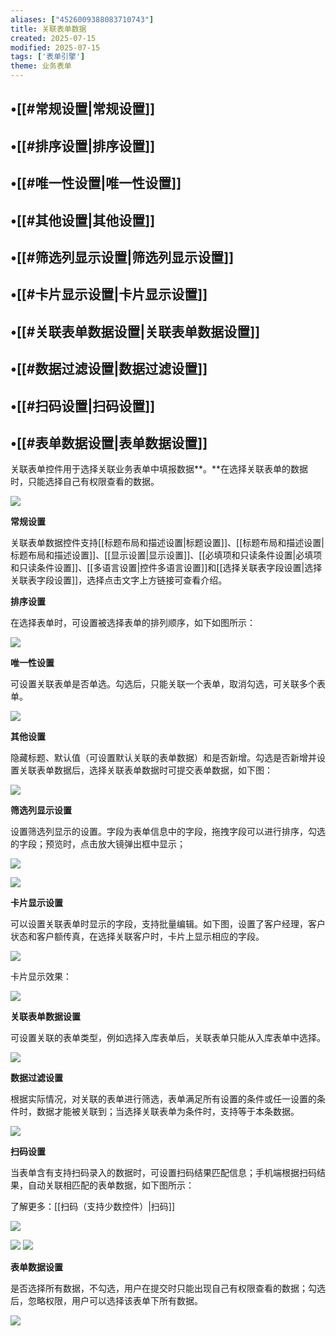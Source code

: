 ```yaml
---
aliases: ["4526009388083710743"]
title: 关联表单数据
created: 2025-07-15
modified: 2025-07-15
tags: ['表单引擎']
theme: 业务表单
---
```


## •[[#常规设置|常规设置]]

## •[[#排序设置|排序设置]]

## •[[#唯一性设置|唯一性设置]]

## •[[#其他设置|其他设置]]

## •[[#筛选列显示设置|筛选列显示设置]]

## •[[#卡片显示设置|卡片显示设置]]

## •[[#关联表单数据设置|关联表单数据设置]]

## •[[#数据过滤设置|数据过滤设置]]

## •[[#扫码设置|扫码设置]]

## •[[#表单数据设置|表单数据设置]]

关联表单控件用于选择关联业务表单中填报数据**。**在选择关联表单的数据时，只能选择自己有权限查看的数据。

![](71bfb2b2eda756f75cad18e45cee49a0.jpg)

**常规设置**

关联表单数据控件支持[[标题布局和描述设置|标题设置]]、[[标题布局和描述设置|标题布局和描述设置]]、[[显示设置|显示设置]]、[[必填项和只读条件设置|必填项和只读条件设置]]、[[多语言设置|控件多语言设置]]和[[选择关联表字段设置|选择关联表字段设置]]，选择点击文字上方链接可查看介绍。

**排序设置**

在选择表单时，可设置被选择表单的排列顺序，如下如图所示：

![](8afe779e55e6505c6b552e98e94198d2.jpg)

**唯一性设置**

可设置关联表单是否单选。勾选后，只能关联一个表单，取消勾选，可关联多个表单。

![](9bbb93007005cfd9e858999cc23c2283.jpg)

**其他设置**

隐藏标题、默认值（可设置默认关联的表单数据）和是否新增。勾选是否新增并设置关联表单数据后，选择关联表单数据时可提交表单数据，如下图：

![](6f33ee40de6754c6b4a974a5364ccfd5.jpg)

**筛选列显示设置**

设置筛选列显示的设置。字段为表单信息中的字段，拖拽字段可以进行排序，勾选的字段；预览时，点击放大镜弹出框中显示；

![](6476c5afca1400ec644f9378c51ed7e9.jpg)

![](6c7d4457c041aa4b870c5d2491ab76d2.jpg)

**卡片显示设置**

可以设置关联表单时显示的字段，支持批量编辑。如下图，设置了客户经理，客户状态和客户额传真，在选择关联客户时，卡片上显示相应的字段。

![](82fbfe134210a4e7b621d865923dfebe.jpg)

卡片显示效果：

![](03e98017bbc1cd025cf71d0cfbd11787.jpg)

**关联表单数据设置**

可设置关联的表单类型，例如选择入库表单后，关联表单只能从入库表单中选择。

![](39335c617deab146486c74b0716ecdf2.jpg)

**数据过滤设置**

根据实际情况，对关联的表单进行筛选，表单满足所有设置的条件或任一设置的条件时，数据才能被关联到；当选择关联表单为条件时，支持等于本条数据。

![](149a72b47b05a2f9ee98abcb4731c441.jpg)

**扫码设置**

当表单含有支持扫码录入的数据时，可设置扫码结果匹配信息；手机端根据扫码结果，自动关联相匹配的表单数据，如下图所示：

了解更多：[[扫码（支持少数控件）|扫码]]

![](9f434b7b2ec81dfd6bf3d06eb0d2fc13.jpg)

![](d3d6e8424676b9c327b3c68a45aa2739.jpg) ![](4b3bc118b96084f218c002e5367d3e91.jpg)

**表单数据设置**

是否选择所有数据，不勾选，用户在提交时只能出现自己有权限查看的数据；勾选后，忽略权限，用户可以选择该表单下所有数据。

![](7fd54e69cdf132a11b95a0f2ebe12e3f.jpg)